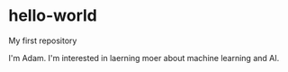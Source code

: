 # hello-world
My first repository 

I'm Adam. I'm interested in laerning moer about machine learning and AI.

